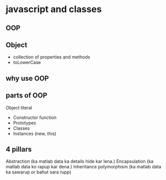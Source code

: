 # javascript and classes

## OOP

## Object
- collection of properties and methods
- toLowerCase

## why use OOP

## parts of OOP
Object literal 

- Constructor function
- Prototypes
- Classes
- Instances (new, this)


## 4 pillars
Abstraction (ka matlab data ka details hide kar lena.)
Encapsulation (ka matlab data ko rapup kar dena.)
Inheritance
 polymorphism (ka matlab data ka sawarup or bahut sara rupp)